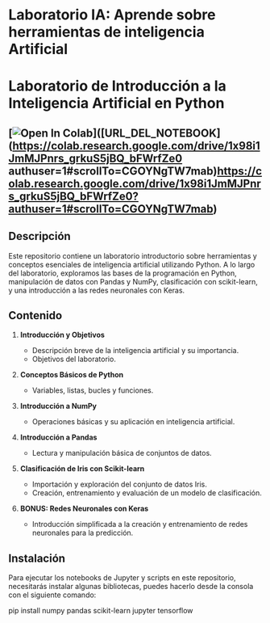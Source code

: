 # Laboratorio IA: Aprende sobre herramientas de inteligencia Artificial

# Laboratorio de Introducción a la Inteligencia Artificial en Python

## [![Open In Colab](https://colab.research.google.com/assets/colab-badge.svg)]([URL_DEL_NOTEBOOK](https://colab.research.google.com/drive/1x98i1JmMJPnrs_grkuS5jBQ_bFWrfZe0 authuser=1#scrollTo=CGOYNgTW7mab)https://colab.research.google.com/drive/1x98i1JmMJPnrs_grkuS5jBQ_bFWrfZe0?authuser=1#scrollTo=CGOYNgTW7mab)

## Descripción
Este repositorio contiene un laboratorio introductorio sobre herramientas y conceptos esenciales de inteligencia artificial utilizando Python. A lo largo del laboratorio, exploramos las bases de la programación en Python, manipulación de datos con Pandas y NumPy, clasificación con scikit-learn, y una introducción a las redes neuronales con Keras.

## Contenido
1. **Introducción y Objetivos**
    - Descripción breve de la inteligencia artificial y su importancia.
    - Objetivos del laboratorio.

2. **Conceptos Básicos de Python**
    - Variables, listas, bucles y funciones.

3. **Introducción a NumPy**
    - Operaciones básicas y su aplicación en inteligencia artificial.

4. **Introducción a Pandas**
    - Lectura y manipulación básica de conjuntos de datos.

5. **Clasificación de Iris con Scikit-learn**
    - Importación y exploración del conjunto de datos Iris.
    - Creación, entrenamiento y evaluación de un modelo de clasificación.

6. **BONUS: Redes Neuronales con Keras**
    - Introducción simplificada a la creación y entrenamiento de redes neuronales para la predicción.

## Instalación
Para ejecutar los notebooks de Jupyter y scripts en este repositorio, necesitarás instalar algunas bibliotecas, puedes hacerlo desde la consola con el siguiente comando:

pip install numpy pandas scikit-learn jupyter tensorflow
